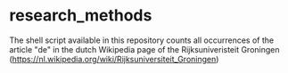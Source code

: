 # research_methods
The shell script available in this repository counts all occurrences of the article "de" in the dutch Wikipedia page of the Rijksuniveristeit Groningen (https://nl.wikipedia.org/wiki/Rijksuniversiteit_Groningen)

